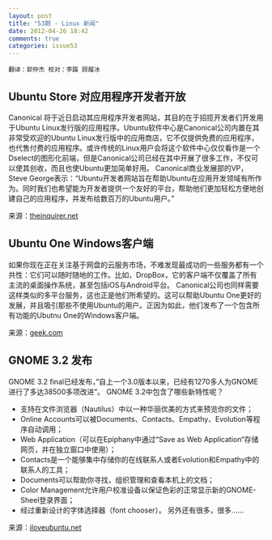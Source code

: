 ```yaml
---
layout: post
title: "53期 - Linux 新闻"
date: 2012-04-26 18:42
comments: true
categories: issue53
---
```

`翻译：郭仲杰 校对：李蹊 顾履冰`

## Ubuntu Store 对应用程序开发者开放 ##

Canonical 将于近日启动其应用程序开发者网站，其目的在于招揽开发者们开发用于Ubuntu Linux发行版的应用程序。Ubuntu软件中心是Canonical公司内置在其非常受欢迎的Ubuntu Linux发行版中的应用商店，它不仅提供免费的应用程序，也代售付费的应用程序。或许传统的Linux用户会将这个软件中心仅仅看作是一个Dselect的图形化前端，但是Canonical公司已经在其中开展了很多工作，不仅可以使其创收，而且也使Ubuntu更加简单好用。
Canonical商业发展部的VP，Steve George表示：“Ubuntu开发者网站旨在帮助Ubuntu在应用开发领域有所作为。同时我们也希望能为开发者提供一个友好的平台，帮助他们更加轻松方便地创建自己的应用程序，并发布给数百万的Ubuntu用户。”

来源：[theinquirer.net](http://theinquirer.net)

## Ubuntu One Windows客户端 ##

如果你现在正在关注基于网盘的云服务市场，不难发现最成功的一些服务都有一个共性：它们可以随时随地的工作。比如，DropBox，它的客户端不仅覆盖了所有主流的桌面操作系统，甚至包括iOS与Android平台。
Canonical公司也同样需要这样类似的多平台服务，这也正是他们所希望的。这可以帮助Ubuntu One更好的发展，并且吸引那些不使用Ubuntu的用户。正因为如此，他们发布了一个包含所有功能的Ubutnu One的Windows客户端。

来源：[geek.com](http://geek.com)

## GNOME 3.2 发布 ##

GNOME 3.2 final已经发布，”自上一个3.0版本以来，已经有1270多人为GNOME进行了多达38500多项改进”。
GNOME 3.2中包含了哪些新特性呢？

* 支持在文件浏览器（Nautilus）中以一种华丽优美的方式来预览你的文件；
* Online Accounts可以被Documents、Contacts、Empathy、Evolution等程序自动调用；
* Web Application（可以在Epiphany中通过“Save as Web Application“存储网页，并在独立窗口中使用）；
* Contacts是一个能够集中存储你的在线联系人或者Evolution和Empathy中的联系人的工具；
* Documents可以帮助你寻找，组织管理和查看本机上的文档；
* Color Management允许用户校准设备以保证色彩的正常显示新的GNOME-Sheel登录界面；
* 经过重新设计的字体选择器（font chooser）。 另外还有很多，很多......

来源：[iloveubuntu.net](http://iloveubuntu.net)

